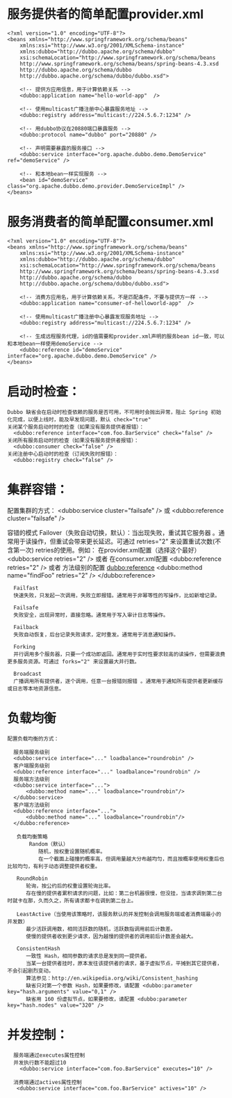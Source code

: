 # 服务提供者的简单配置provider.xml
    <?xml version="1.0" encoding="UTF-8"?>
    <beans xmlns="http://www.springframework.org/schema/beans"
        xmlns:xsi="http://www.w3.org/2001/XMLSchema-instance"
        xmlns:dubbo="http://dubbo.apache.org/schema/dubbo"
        xsi:schemaLocation="http://www.springframework.org/schema/beans        
        http://www.springframework.org/schema/beans/spring-beans-4.3.xsd        
        http://dubbo.apache.org/schema/dubbo        
        http://dubbo.apache.org/schema/dubbo/dubbo.xsd">

        <!-- 提供方应用信息，用于计算依赖关系 -->
        <dubbo:application name="hello-world-app"  />

        <!-- 使用multicast广播注册中心暴露服务地址 -->
        <dubbo:registry address="multicast://224.5.6.7:1234" />

        <!-- 用dubbo协议在20880端口暴露服务 -->
        <dubbo:protocol name="dubbo" port="20880" />

        <!-- 声明需要暴露的服务接口 -->
        <dubbo:service interface="org.apache.dubbo.demo.DemoService" ref="demoService" />

        <!-- 和本地bean一样实现服务 -->
        <bean id="demoService" class="org.apache.dubbo.demo.provider.DemoServiceImpl" />
    </beans>
    
# 服务消费者的简单配置consumer.xml
    <?xml version="1.0" encoding="UTF-8"?>
    <beans xmlns="http://www.springframework.org/schema/beans"
        xmlns:xsi="http://www.w3.org/2001/XMLSchema-instance"
        xmlns:dubbo="http://dubbo.apache.org/schema/dubbo"
        xsi:schemaLocation="http://www.springframework.org/schema/beans        
        http://www.springframework.org/schema/beans/spring-beans-4.3.xsd       
        http://dubbo.apache.org/schema/dubbo        
        http://dubbo.apache.org/schema/dubbo/dubbo.xsd">

        <!-- 消费方应用名，用于计算依赖关系，不是匹配条件，不要与提供方一样 -->
        <dubbo:application name="consumer-of-helloworld-app"  />

        <!-- 使用multicast广播注册中心暴露发现服务地址 -->
        <dubbo:registry address="multicast://224.5.6.7:1234" />

        <!-- 生成远程服务代理，id的值需要和provider.xml声明的服务bean id一致，可以和本地bean一样使用demoService -->
        <dubbo:reference id="demoService" interface="org.apache.dubbo.demo.DemoService" />
    </beans>
    
 # 启动时检查：
    Dubbo 缺省会在启动时检查依赖的服务是否可用，不可用时会抛出异常，阻止 Spring 初始化完成，以便上线时，能及早发现问题，默认 check="true"
    关闭某个服务启动时时的检查（如果没有服务提供者报错）：
      <dubbo:reference interface="com.foo.BarService" check="false" />
    关闭所有服务启动时的检查（如果没有服务提供者报错）：
      <dubbo:consumer check="false" />
    关闭注册中心启动时的检查（订阅失败时报错）：
      <dubbo:registry check="false" />
      
      
# 集群容错：
 
  配置集群的方式：
  <dubbo:service cluster="failsafe" />
  或
  <dubbo:reference cluster="failsafe" />

  容错的模式
      Failover（失败自动切换，默认）：当出现失败，重试其它服务器 。通常用于读操作，但重试会带来更长延迟。可通过 retries="2" 
                                      来设置重试次数(不含第一次)
            retries的使用。例如：
                在provider.xml配置（选择这个最好）
                <dubbo:service retries="2" />
                或者
                在consumer.xml配置
                <dubbo:reference retries="2" />
                或者
                方法级别的配置
                <dubbo:reference>
                    <dubbo:method name="findFoo" retries="2" />
                </dubbo:reference>

      Failfast
      快速失败，只发起一次调用，失败立即报错。通常用于非幂等性的写操作，比如新增记录。

      Failsafe 
      失败安全，出现异常时，直接忽略。通常用于写入审计日志等操作。

      Failback 
      失败自动恢复，后台记录失败请求，定时重发。通常用于消息通知操作。

      Forking 
      并行调用多个服务器，只要一个成功即返回。通常用于实时性要求较高的读操作，但需要浪费更多服务资源。可通过 forks="2" 来设置最大并行数。

      Broadcast 
      广播调用所有提供者，逐个调用，任意一台报错则报错 。通常用于通知所有提供者更新缓存或日志等本地资源信息。
          
          
  # 负载均衡
   
    配置负载均衡的方式：

      服务端服务级别
      <dubbo:service interface="..." loadbalance="roundrobin" />
      客户端服务级别
      <dubbo:reference interface="..." loadbalance="roundrobin" />
      服务端方法级别
      <dubbo:service interface="...">
          <dubbo:method name="..." loadbalance="roundrobin"/>
      </dubbo:service>
      客户端方法级别
      <dubbo:reference interface="...">
          <dubbo:method name="..." loadbalance="roundrobin"/>
      </dubbo:reference>

       负载均衡策略
           Random（默认）
              随机，按权重设置随机概率。
              在一个截面上碰撞的概率高，但调用量越大分布越均匀，而且按概率使用权重后也比较均匀，有利于动态调整提供者权重。

       RoundRobin
          轮询，按公约后的权重设置轮询比率。
          存在慢的提供者累积请求的问题，比如：第二台机器很慢，但没挂，当请求调到第二台时就卡在那，久而久之，所有请求都卡在调到第二台上。

       LeastActive（当使用该策略时，该服务默认的并发控制会调用服务端或者消费端最小的并发数）
          最少活跃调用数，相同活跃数的随机，活跃数指调用前后计数差。
          使慢的提供者收到更少请求，因为越慢的提供者的调用前后计数差会越大。

       ConsistentHash
          一致性 Hash，相同参数的请求总是发到同一提供者。
          当某一台提供者挂时，原本发往该提供者的请求，基于虚拟节点，平摊到其它提供者，不会引起剧烈变动。
          算法参见：http://en.wikipedia.org/wiki/Consistent_hashing
          缺省只对第一个参数 Hash，如果要修改，请配置 <dubbo:parameter key="hash.arguments" value="0,1" />
          缺省用 160 份虚拟节点，如果要修改，请配置 <dubbo:parameter key="hash.nodes" value="320" />

              
  # 并发控制：
      服务端通过executes属性控制
      并发执行数不能超过10
        <dubbo:service interface="com.foo.BarService" executes="10" />
      
      消费端通过actives属性控制
       <dubbo:service interface="com.foo.BarService" actives="10" />
